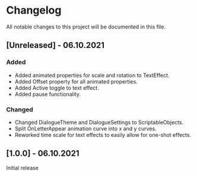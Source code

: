 # Changelog
All notable changes to this project will be documented in this file.

## [Unreleased] - 06.10.2021

### Added
- Added animated properties for scale and rotation to TextEffect.
- Added Offset property for all animated properties.
- Added Active toggle to text effect.
- Added pause functionality.

### Changed
- Changed DialogueTheme and DialogueSettings to ScriptableObjects.
- Split OnLetterAppear animation curve into x and y curves.
- Reworked time scale for text effects to easily allow for one-shot effects.


## [1.0.0] - 06.10.2021
Initial release